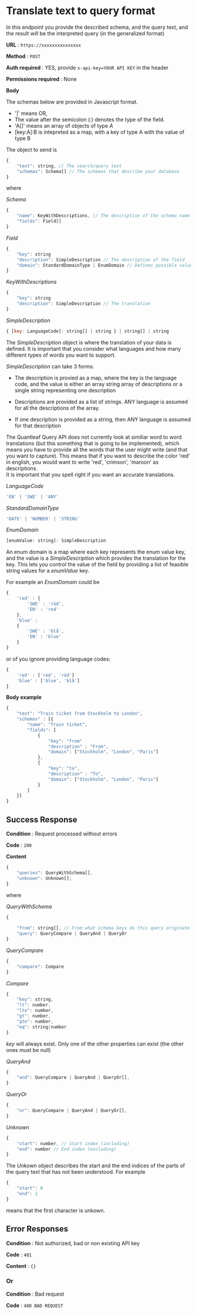 # Translate text to query format

In this endpoint you provide the described schema, and the query text, and the result will be the interpreted query (in the generalized format)

**URL** : `https://xxxxxxxxxxxxxxx`

**Method** : `POST`

**Auth required** : YES, provide `x-api-key=YOUR API KEY` in the header

**Permissions required** : None

**Body**

The schemas below are provided in Javascript format. 
- '|' means OR, 
- The value after the semicolon (:) denotes the type of the field.
- 'A[]' means an array of objects of type *A* 
- [key:A]:B is intepreted as a map, with a key of type A with the value of type B


The object to send is

```javascript
{
    "text": string, // The search/query text
    "schemas": Schema[] // The schemas that describe your database
}
```
where 

*Schema*
```javascript
{
    "name": KeyWithDescriptions, // The description of the schema name
    "fields": Field[] 
}
```

*Field*
```javascript
{
    "key": string
    "description": SimpleDescription // The description of the field 
    "domain": StandardDomainType | EnumDomain // Defines possible values
}
```

*KeyWithDescriptions*
```javascript
{
    "key": string
    "description": SimpleDescription // The translation
}
```

*SimpleDescription*
```javascript
{ [key: LanguageCode]: string[] | string } | string[] | string
```
The *SimpleDescription* object is where the translation of your data is defined. It is important that you consider what languages and how many different types of words you want to support. 

*SimpleDescription* can take 3 forms: 

- The description is provied as a map, where the key is the language code, and the value is either an array string array of descriptions or a single string representing one description

- Descriptions are provided as a list of strings. ANY language is assumed for all the descriptions of the array. 

- If one description is provided as a string, then ANY language is assumed for that description

The Quantleaf Query API does not currently look at similiar word to word translations (but this something that is going to be implemented), which means you have to provide all the words that the user might write (and that you want to capture). This means that if you want to describe the color 'red' in english, you would want to write 'red', 'crimson', 'maroon' as descriptions.  
It is important that you spell right if you want an accurate translations. 

*LanguageCode* 
```javascript
'EN' | 'SWE' | 'ANY' 
```


*StandardDomainType* 
```javascript
'DATE' | 'NUMBER' | 'STRING'
```

*EnumDomain*
```javascript
[enumValue: string]: SimpleDescription
```
An enum domain is a map where each key represents the enum value key, and the value is a *SimpleDescription* which provides the translation for the key. This lets you control the value of the field by providing a list of feasible string values for a *enumValue* key. 

For example an *EnumDomain* could be 
```javascript
{
    'red' : {
        'SWE' : 'röd',
        'EN' : 'red'
    },
    'blue' : 
    {
        'SWE' : 'blå',
        'EN' : 'blue'
    }
}
```

or of you ignore providing language codes: 
```javascript
{
    'red' : ['red', 'röd']
    'blue' : ['blue', 'blå']
}
```


**Body example** 

```javascript
{
    "text": "Train ticket from Stockholm to London", 
    "schemas" : [{
        "name": "Train ticket",
        "fields": [
            {
                "key": "from"
                "description" : "From",
                "domain": ["Stockholm", "London", "Paris"]
            },
            {
                "key": "to",
                "description" : "To",
                "domain": ["Stockholm", "London", "Paris"]
            }
        ]
    }]
}
```

## Success Response

**Condition** : Request processed without errors

**Code** : `200`

**Content**
```javascript
{   
    "queries": QueryWithSchema[],
    "unknown": Unknown[];
}
```
where

*QueryWithSchema*
```javascript
{
        
    "from": string[], // From what schema keys do this query originate from
    "query": QueryCompare | QueryAnd | QueryOr
}
```

*QueryCompare*
```javascript
{
    "compare": Compare
}
```

*Compare* 
```javascript 
{
    "key": string,
    "lt": number,
    "lte": number,
    "gt": number,
    "gte": number,
    "eq": string|number
} 
```
*key* will always exist. Only one of the other properties can exist (the other ones must be null)

*QueryAnd*
```javascript
{
    "and": QueryCompare | QueryAnd | QueryOr[],
}
```
*QueryOr*
```javascript
{
    "or": QueryCompare | QueryAnd | QueryOr[],
}
```

*Unknown*
```javascript
{
    "start": number, // Start index (including)
    "end": number // End index (excluding)
}
```
The *Unkown* object describes the start and the end indices of the parts of the query text that has not been understood. 
For example 
```javascript
{
    "start": 0
    "end": 1
}
```
means that the first character is unkown.


## Error Responses

**Condition** : Not authorized, bad or non existing API key

**Code** : `401`

**Content** : `{}`

### Or

**Condition** : Bad request

**Code** : `400 BAD REQUEST`



